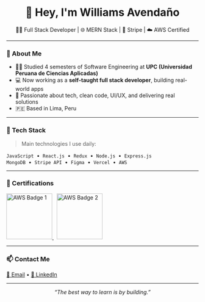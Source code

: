 <h1 align="center">👋 Hey, I'm Williams Avendaño</h1>
<p align="center">
  👨‍💻 Full Stack Developer | 🌐 MERN Stack | 🛒 Stripe | ☁️ AWS Certified  
</p>

---

### 🧠 About Me

- 👨‍🎓 Studied 4 semesters of Software Engineering at **UPC (Universidad Peruana de Ciencias Aplicadas)**  
- 💻 Now working as a **self-taught full stack developer**, building real-world apps  
- 🚀 Passionate about tech, clean code, UI/UX, and delivering real solutions  
- 🇵🇪 Based in Lima, Peru

---

### 🚀 Tech Stack

> Main technologies I use daily:

`JavaScript` &nbsp;•&nbsp; `React.js` &nbsp;•&nbsp; `Redux` &nbsp;•&nbsp; `Node.js` &nbsp;•&nbsp; `Express.js`  
`MongoDB` &nbsp;•&nbsp; `Stripe API` &nbsp;•&nbsp; `Figma` &nbsp;•&nbsp; `Vercel` &nbsp;•&nbsp; `AWS`

---

### 🏅 Certifications

<p align="left">
  <a href="https://www.credly.com/badges/1c0c8c67-07fc-404e-ad1a-5e85e8024c2a" target="_blank">
    <img src="https://images.credly.com/size/680x680/images/8d67bbf4-128b-4141-b5f1-1bc61bbfbaa6/image.png" alt="AWS Badge 1" width="120" />
  </a>
  &nbsp;
  <a href="https://www.credly.com/badges/761544a6-7d07-4ff9-aa09-4d113a2cc3da" target="_blank">
    <img src="https://images.credly.com/images/5bf37709-4b69-4cdc-9edc-af7b3370d427/image.png" alt="AWS Badge 2" width="120" />
  </a>
</p>

---

### 📫 Contact Me

<p align="left">
  <a href="mailto:your@email.com">📧 Email</a> •  
  <a href="https://www.linkedin.com/in/williamsavendano/">💼 LinkedIn</a>
</p>

---

<p align="center"><i>“The best way to learn is by building.”</i></p>
